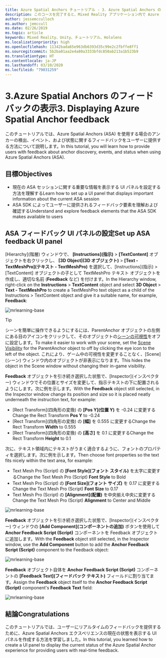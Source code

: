 ```yaml
---
title: Azure Spatial Anchors チュートリアル - 3. Azure Spatial Anchors のフィードバックの表示
description: このコースを完了すると、Mixed Reality アプリケーション内で Azure 顔認識を実装する方法を学習することができます。
author: jessemcculloch
ms.author: jemccull
ms.date: 02/26/2019
ms.topic: article
keywords: Mixed Reality、Unity、チュートリアル、Hololens
ms.localizationpriority: high
ms.openlocfilehash: 11342bada65e963db6393d35c99e2c2fbffe8ff1
ms.sourcegitcommit: 5b2ba01aa2e4a80a3333bfdc850ab213a1b523b9
ms.translationtype: HT
ms.contentlocale: ja-JP
ms.lasthandoff: 03/10/2020
ms.locfileid: "79031259"
---
```

# <a name="3-displaying-azure-spatial-anchor-feedback"></a><span data-ttu-id="f7617-105">3.Azure Spatial Anchors のフィードバックの表示</span><span class="sxs-lookup"><span data-stu-id="f7617-105">3. Displaying Azure Spatial Anchor feedback</span></span>

<span data-ttu-id="f7617-106">このチュートリアルでは、Azure Spatial Anchors (ASA) を使用する場合のアンカーの検出、イベント、および状態に関するフィードバックをユーザーに提供する方法について説明します。</span><span class="sxs-lookup"><span data-stu-id="f7617-106">In this tutorial, you will learn how to provide users with feedback about anchor discovery, events, and status when using Azure Spatial Anchors (ASA).</span></span>

## <a name="objectives"></a><span data-ttu-id="f7617-107">目標</span><span class="sxs-lookup"><span data-stu-id="f7617-107">Objectives</span></span>

* <span data-ttu-id="f7617-108">現在の ASA セッションに関する重要な情報を表示する UI パネルを設定する方法を理解する</span><span class="sxs-lookup"><span data-stu-id="f7617-108">Learn how to set up a UI panel that displays important information about the current ASA session</span></span>
* <span data-ttu-id="f7617-109">ASA SDK によってユーザーに提供されるフィードバック要素を理解および確認する</span><span class="sxs-lookup"><span data-stu-id="f7617-109">Understand and explore feedback elements that the ASA SDK makes available to users</span></span>

## <a name="set-up-asa-feedback-ui-panel"></a><span data-ttu-id="f7617-110">ASA フィードバック UI パネルの設定</span><span class="sxs-lookup"><span data-stu-id="f7617-110">Set up ASA feedback UI panel</span></span>

<span data-ttu-id="f7617-111">[Hierarchy]\(階層\) ウィンドウで、 **[Instructions]\(指示\)**  >  **[TextContent]** オブジェクトを右クリックし、 **[3D Object]\(3D オブジェクト\)**  >  **[Text - TextMeshPro]\(テキスト - TextMeshPro\)** を選択して、[Instructions]\(指示\) > [TextContent] オブジェクトの子として TextMeshPro テキスト オブジェクトを作成し、適切な名前 (**Feedback** など) を付けます。</span><span class="sxs-lookup"><span data-stu-id="f7617-111">In the Hierarchy window, right-click on the **Instructions** > **TextContent** object and select **3D Object** > **Text - TextMeshPro** to create a TextMeshPro text object as a child of the Instructions > TextContent object and give it a suitable name, for example, **Feedback**:</span></span>

![mrlearning-base](images/mrlearning-asa/tutorial3-section1-step1-1.png)

> [!TIP]
> <span data-ttu-id="f7617-113">シーンを簡単に操作できるようにするには、ParentAnchor オブジェクトの左側にある目のアイコンをクリックして、そのオブジェクトの<a href="https://docs.unity3d.com/Manual/SceneVisibility.html" target="_blank">シーンの可視性</a>をオフに設定します。</span><span class="sxs-lookup"><span data-stu-id="f7617-113">To make it easier to work with your scene, set the  <a href="https://docs.unity3d.com/Manual/SceneVisibility.html" target="_blank">Scene Visibility</a> for the ParentAnchor object to off by clicking the eye icon to the left of the object.</span></span> <span data-ttu-id="f7617-114">これにより、ゲーム中の可視性を変更することなく、[Scene]\(シーン\) ウィンドウ内のオブジェクトが非表示になります。</span><span class="sxs-lookup"><span data-stu-id="f7617-114">This hides the object in the Scene window without changing their in-game visibility.</span></span>

<span data-ttu-id="f7617-115">**Feedback** オブジェクトを引き続き選択した状態で、[Inspector]\(インスペクター\) ウィンドウでその位置とサイズを変更して、指示テキストの下に配置されるようにします。次に例を示します。</span><span class="sxs-lookup"><span data-stu-id="f7617-115">With the **Feedback** object still selected, in the Inspector window change its position and size so it is placed neatly underneath the instruction text, for example:</span></span>

* <span data-ttu-id="f7617-116">[Rect Transform]\(四角形の変換\) の **[Pos Y]\(位置 Y\)** を -0.24 に変更する</span><span class="sxs-lookup"><span data-stu-id="f7617-116">Change the Rect Transform **Pos Y** to -0.24</span></span>
* <span data-ttu-id="f7617-117">[Rect Transform]\(四角形の変換\) の **[幅]** を 0.555 に変更する</span><span class="sxs-lookup"><span data-stu-id="f7617-117">Change the Rect Transform **Width** to 0.555</span></span>
* <span data-ttu-id="f7617-118">[Rect Transform]\(四角形の変換\) の **[高さ]** を 0.1 に変更する</span><span class="sxs-lookup"><span data-stu-id="f7617-118">Change the Rect Transform **Height** to 0.1</span></span>

<span data-ttu-id="f7617-119">次に、テキスト領域内にテキストがうまく適合するように、フォントのプロパティを選択します。次に例を示します。</span><span class="sxs-lookup"><span data-stu-id="f7617-119">Then choose font properties so the text fits nicely within the text area, for example:</span></span>

* <span data-ttu-id="f7617-120">Text Mesh Pro (Script) の **[Font Style]\(フォント スタイル\)** を太字に変更する</span><span class="sxs-lookup"><span data-stu-id="f7617-120">Change the Text Mesh Pro (Script) **Font Style** to Bold</span></span>
* <span data-ttu-id="f7617-121">Text Mesh Pro (Script) の **[Font Size]\(フォント サイズ\)** を 0.17 に変更する</span><span class="sxs-lookup"><span data-stu-id="f7617-121">Change the Text Mesh Pro (Script) **Font Size** to 0.17</span></span>
* <span data-ttu-id="f7617-122">Text Mesh Pro (Script) の **[Alignment]\(配置\)** を中央揃え中央に変更する</span><span class="sxs-lookup"><span data-stu-id="f7617-122">Change the Text Mesh Pro (Script) **Alignment** to Center and Middle</span></span>

![mrlearning-base](images/mrlearning-asa/tutorial3-section1-step1-2.png)

<span data-ttu-id="f7617-124">**Feedback** オブジェクトを引き続き選択した状態で、[Inspector]\(インスペクター\) ウィンドウの **[Add Component]\(コンポーネントの追加\)** ボタンを使用して **Anchor Feedback Script (Script)** コンポーネントを Feedback オブジェクトに追加します。</span><span class="sxs-lookup"><span data-stu-id="f7617-124">With the **Feedback** object still selected, in the Inspector window, use the **Add Component** button to add the **Anchor Feedback Script (Script)** component to the Feedback object:</span></span>

![mrlearning-base](images/mrlearning-asa/tutorial3-section1-step1-3.png)

<span data-ttu-id="f7617-126">**Feedback** オブジェクト自体を **Anchor Feedback Script (Script)** コンポーネントの **[Feedback Text]\(フィードバック テキスト\)** フィールドに割り当てます。</span><span class="sxs-lookup"><span data-stu-id="f7617-126">Assign the **Feedback** object itself to the **Anchor Feedback Script (Script)** component's **Feedback Text** field:</span></span>

![mrlearning-base](images/mrlearning-asa/tutorial3-section1-step1-4.png)

## <a name="congratulations"></a><span data-ttu-id="f7617-128">結論</span><span class="sxs-lookup"><span data-stu-id="f7617-128">Congratulations</span></span>

<span data-ttu-id="f7617-129">このチュートリアルでは、ユーザーにリアルタイムのフィードバックを提供するために、Azure Spatial Anchors エクスペリエンスの現在の状態を表示する UI パネルを作成する方法を学習しました。</span><span class="sxs-lookup"><span data-stu-id="f7617-129">In this tutorial, you learned how to create a UI panel to display the current status of the Azure Spatial Anchor experience for providing users with real-time feedback.</span></span>
